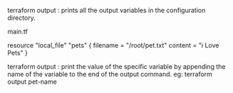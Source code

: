 terraform output : prints all the output variables in the configuration directory.

main.tf

resource "local_file" "pets" {
    filename = "/root/pet.txt"
    content = "i Love Pets"
}


terraform output <VARIABLE>: print the value of the specific variable by appending the name of the variable to the end of the output command.
eg: terraform output pet-name
